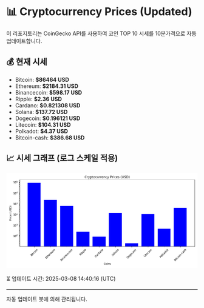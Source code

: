 
# 📊 Cryptocurrency Prices (Updated)

이 리포지토리는 CoinGecko API를 사용하여 코인 TOP 10 시세를 10분가격으로 자동 업데이트합니다.

## 💰 현재 시세
- Bitcoin: **$86464 USD**
- Ethereum: **$2184.31 USD**
- Binancecoin: **$598.17 USD**
- Ripple: **$2.36 USD**
- Cardano: **$0.821308 USD**
- Solana: **$137.72 USD**
- Dogecoin: **$0.196121 USD**
- Litecoin: **$104.31 USD**
- Polkadot: **$4.37 USD**
- Bitcoin-cash: **$386.68 USD**

## 📈 시세 그래프 (로그 스케일 적용)
![Crypto Prices](crypto_prices.png)

⏳ 업데이트 시간: 2025-03-08 14:40:16 (UTC)

---
자동 업데이트 봇에 의해 관리됩니다.

